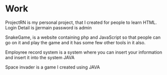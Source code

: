 # Work
ProjectRN is my personal project, that I created for people to learn HTML.
Login Detail is jjermain
password is admin


SnakeGame, is a website containing php and JavaScript so that people can go on it and play the game and it has some few other tools in it also.


Employree record system is a system where you can insert your information and insert it into the system JAVA

Space invader is a game I created using JAVA
